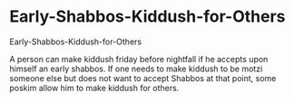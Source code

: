 # Early-Shabbos-Kiddush-for-Others
Early-Shabbos-Kiddush-for-Others

A person can make kiddush friday before nightfall if he accepts upon himself an early shabbos.
If one needs to make kiddush to be motzi someone else but does not want to accept Shabbos at that point, some poskim allow him to make kiddush for others.

